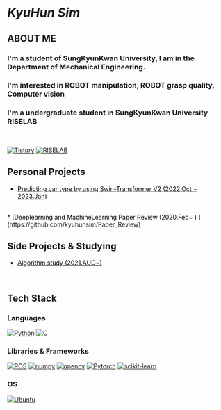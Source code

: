 # **_KyuHun Sim_**

## ABOUT ME
### I'm a student of SungKyunKwan University, I am in the Department of Mechanical Engineering.
### I'm interested in ROBOT manipulation, ROBOT grasp quality, Computer vision
### I'm a undergraduate student in SungKyunKwan University RISELAB
</br>

[![Tistory]](https://zzskh.tistory.com)
[![RISELAB]](https://rise.skku.edu)

## Personal Projects

* [<span style="color:Black">Predicting car type by using Swin-Transformer V2 (2022.Oct ~ 2023.Jan) </span>](https://github.com/kyuhunsim/Swin-Transformer)
<br/>
* [<span style="color:Black">Deeplearning and MachineLearning Paper Review (2020.Feb~ ) </span>](https://github.com/kyuhunsim/Paper_Review)
<br/>

## Side Projects & Studying

* [<span style="color:Black">Algorithm study (2021.AUG~) </span>](https://github.com/kyuhunsim/algorithm)
<br/>

## Tech Stack

### Languages

[![Python]](https://www.python.org/)
[![C]](https://en.cppreference.com/w/c)
<br/>

### Libraries & Frameworks
[![ROS]](https://www.ros.org/)
[![numpy]](https://www.numpy.org)
[![opencv]](https://www.opencv.org)
[![Pytorch]](https://pytorch.org)
[![scikit-learn]](https://scikit-learn.org/stable)
<br/>

### OS

[![Ubuntu]](https://ubuntu.com/)
<br/>



[RISELAB]: https://img.shields.io/static/v1?style=for-the-badge&labelColor=212121&color=00599c&logoColor=00599c&label=&message=RISELAB&logo=RISE
[Tistory]: https://img.shields.io/static/v1?style=for-the-badge&labelColor=212121&color=e95420&logoColor=e95420&label=&message=Tistory&logo=Tistory
[c]: https://img.shields.io/static/v1?style=flat-square&labelColor=212121&color=a8b9cc&logoColor=a8b9cc&label=&message=C&logo=c&#A8B9CC
[ROS]: https://img.shields.io/static/v1?style=flat-square&labelColor=212121&color=00599c&logoColor=00599c&label=&message=ROS&logo=Ros
[numpy]: https://img.shields.io/static/v1?style=flat-square&labelColor=212121&color=00599c&logoColor=00599c&label=&message=numpy&logo=numpy
[opencv]: https://img.shields.io/static/v1?style=flat-square&labelColor=212121&color=a8b9cc&logoColor=a8b9cc&label=&message=Opencv&logo=opencv
[python]: https://img.shields.io/static/v1?style=flat-square&labelColor=212121&color=3776ab&logoColor=3776ab&label=&message=Python&logo=python&#3776AB
[Ubuntu]: https://img.shields.io/static/v1?style=flat-square&labelColor=212121&color=e95420&logoColor=e95420&label=&message=Ubuntu&logo=ubuntu&#E95420
[Pytorch]: https://img.shields.io/badge/PyTorch-EE4C2C?style=flat-square&logo=PyTorch&logoColor=white
[scikit-learn]:https://img.shields.io/badge/scikit--learn-%23F7931E.svg?style=flat-square&logo=scikit-learn&logoColor=white
[shields.io]: https://img.shields.io/static/v1?style=flat-square&labelColor=eeeeee&color=000000&logoColor=000000&label=&message=Shields.io&logo=shieldsdotio&#000000
[simple icons]: https://img.shields.io/static/v1?style=flat-square&labelColor=eeeeee&color=111111&logoColor=111111&label=&message=Simple%20Icons&logo=simple-icons&#111111
[wakatime]: https://img.shields.io/static/v1?style=flat-square&labelColor=eeeeee&color=000000&logoColor=000000&label=&message=WakaTime&logo=wakatime&#000000
